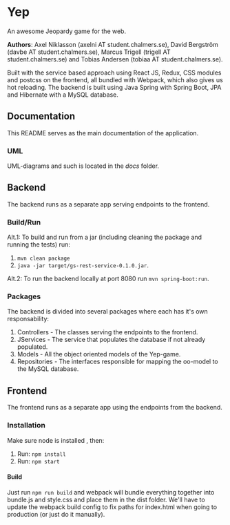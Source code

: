 # Yep
An awesome Jeopardy game for the web.  

**Authors**: Axel Niklasson (axelni AT student.chalmers.se), David Bergström (davbe AT student.chalmers.se), Marcus Trigell (trigell AT student.chalmers.se) and Tobias Andersen (tobiaa AT student.chalmers.se).  
  
Built with the service based approach using React JS, Redux, CSS modules
and postcss on the frontend, all bundled with Webpack, which also gives us hot reloading. The backend is built using Java Spring with Spring Boot, JPA and Hibernate with a MySQL database.

## Documentation
This README serves as the main documentation of the application.
### UML
UML-diagrams and such is located in the *docs* folder.
## Backend
The backend runs as a separate app serving endpoints to the frontend.
### Build/Run
Alt.1: To build and run from a jar (including cleaning the package and running the tests) run: 
1. `mvn clean package`
2. `java -jar target/gs-rest-service-0.1.0.jar`.  

Alt.2: To run the backend locally at port 8080 run `mvn spring-boot:run`.
### Packages
The backend is divided into several packages where each has it's own responsability:
1. Controllers - The classes serving the endpoints to the frontend.
2. JServices - The service that populates the database if not already populated.
3. Models - All the object oriented models of the Yep-game.
4. Repositories - The interfaces responsible for mapping the oo-model to the MySQL database.

## Frontend
The frontend runs as a separate app using the endpoints from the backend.
### Installation
Make sure node is installed , then:
1. Run: `npm install`
2. Run: `npm start`

#### Build
Just run `npm run build` and webpack will bundle everything together into
bundle.js and style.css and place them in the dist folder. We'll have to update
the webpack build config to fix paths for index.html when going to production
(or just do it manually).

